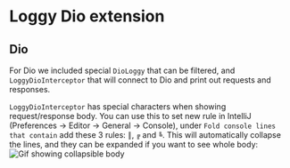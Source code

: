 # Loggy Dio extension

## Dio
For Dio we included special `DioLoggy` that can be filtered, and `LoggyDioInterceptor` that will connect to Dio and print out requests and responses.

`LoggyDioInterceptor` has special characters when showing request/response body. You can use this to set new rule in IntelliJ (Preferences -> Editor -> General -> Console), under `Fold console lines that contain` add these 3 rules: `║`, `╔` and `╚`.
This will automatically collapse the lines, and they can be expanded if you want to see whole body:
 ![Gif showing collapsible body][show_body]
 
 [show_body]: https://github.com/infinum/floggy/raw/master/assets/2020-10-28%2010.38.39.gif